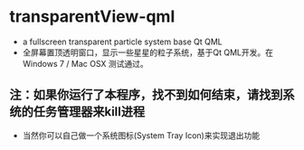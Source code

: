 # transparentView-qml
* a fullscreen transparent particle system base Qt QML
* 全屏幕置顶透明窗口，显示一些星星的粒子系统，基于Qt QML开发。在Windows 7 / Mac OSX 测试通过。

## 注：如果你运行了本程序，找不到如何结束，请找到系统的任务管理器来kill进程
* 当然你可以自己做一个系统图标(System Tray Icon)来实现退出功能
